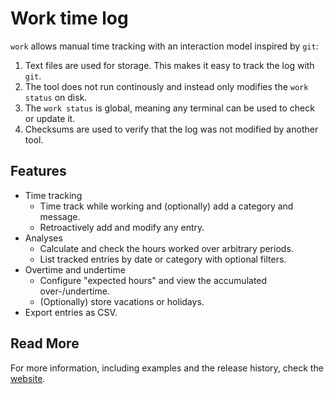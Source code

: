 # Work time log

`work` allows manual time tracking with an interaction model inspired by `git`:

1. Text files are used for storage. This makes it easy to track the log with `git`.
2. The tool does not run continously and instead only modifies the `work status` on disk.
3. The `work status` is global, meaning any terminal can be used to check or update it.
4. Checksums are used to verify that the log was not modified by another tool.

## Features

- Time tracking
  + Time track while working and (optionally) add a category and message.
  + Retroactively add and modify any entry.
- Analyses
  + Calculate and check the hours worked over arbitrary periods.
  + List tracked entries by date or category with optional filters.
- Overtime and undertime
  + Configure "expected hours" and view the accumulated over-/undertime.
  + (Optionally) store vacations or holidays.
- Export entries as CSV.

## Read More

For more information, including examples and the release history, check the [website](https://vauhoch.zett.cc/work/).
